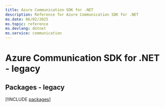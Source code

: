 ```yaml
---
title: Azure Communication SDK for .NET
description: Reference for Azure Communication SDK for .NET
ms.date: 06/02/2025
ms.topic: reference
ms.devlang: dotnet
ms.service: communication
---
```

# Azure Communication SDK for .NET - legacy
## Packages - legacy
[!INCLUDE [packages](communication-index.md)]